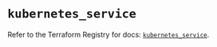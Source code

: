 # `kubernetes_service`

Refer to the Terraform Registry for docs: [`kubernetes_service`](https://registry.terraform.io/providers/hashicorp/kubernetes/2.30.0/docs/resources/service).
